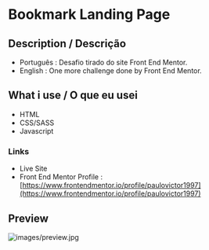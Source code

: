 # Bookmark Landing Page

## Description / Descrição 
 - Português : Desafio tirado do site Front End Mentor.
 - English : One more challenge done by Front End Mentor.

## What i use / O que eu usei
   - HTML
   - CSS/SASS
   - Javascript

### Links
  - Live Site
  - Front End Mentor Profile : [https://www.frontendmentor.io/profile/paulovictor1997](https://www.frontendmentor.io/profile/paulovictor1997) 

## Preview 
   ![images/preview.jpg](images/preview.jpg)
  

 
